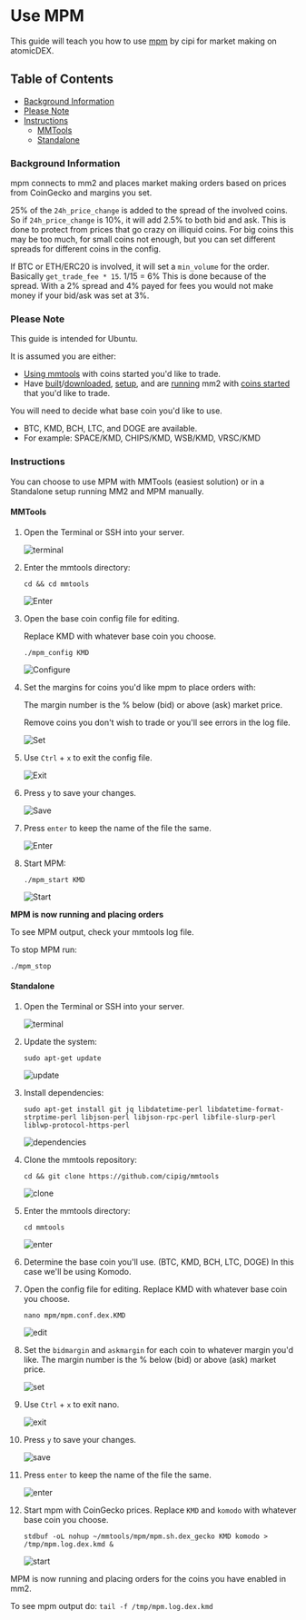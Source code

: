 # Use MPM

This guide will teach you how to use [mpm](https://github.com/cipig/mmtools) by cipi for market making on atomicDEX.

## Table of Contents

  - [Background Information](#Background-Information)
  - [Please Note](#Please-Note)
  - [Instructions](#Instructions)
      - [MMTools](#MMTools)
      - [Standalone](#Standalone)

### Background Information

mpm connects to mm2 and places market making orders based on prices from CoinGecko and margins you set.

25% of the `24h_price_change` is added to the spread of the involved coins. So if `24h_price_change` is 10%, it will add 2.5% to both bid and ask. This is done to protect from prices that go crazy on illiquid coins. For big coins this may be too much, for small coins not enough, but you can set different spreads for different coins in the config.

If BTC or ETH/ERC20 is involved, it will set a `min_volume` for the order. Basically `get_trade_fee * 15`. 1/15 = 6% This is done because of the spread. With a 2% spread and 4% payed for fees you would not make money if your bid/ask was set at 3%.

### Please Note

This guide is intended for Ubuntu.

It is assumed you are either:
  - [Using mmtools](Use-MMTools.md) with coins started you'd like to trade.
  - Have [built](Build-MM2-On-Ubuntu.md)/[downloaded](Download-MM2-Binary.md), [setup](Setup-MM2.md), and are [running](Run-MM2.md) mm2 with [coins started](Use-MM2.md) that you'd like to trade.

You will need to decide what base coin you'd like to use.

  - BTC, KMD, BCH, LTC, and DOGE are available.
  - For example: SPACE/KMD, CHIPS/KMD, WSB/KMD, VRSC/KMD

### Instructions

You can choose to use MPM with MMTools (easiest solution) or in a Standalone setup running MM2 and MPM manually.

#### MMTools

1. Open the Terminal or SSH into your server.

    ![terminal](/images/mmtools_mpm_1.png)

2. Enter the mmtools directory:

    `cd && cd mmtools`

    ![Enter](/images/mmtools_mpm_2.png)

3. Open the base coin config file for editing.

    Replace KMD with whatever base coin you choose.

    `./mpm_config KMD`

    ![Configure](/images/mmtools_mpm_3.png)

4. Set the margins for coins you'd like mpm to place orders with:

    The margin number is the % below (bid) or above (ask) market price.

    Remove coins you don't wish to trade or you'll see errors in the log file.

    ![Set](/images/mmtools_mpm_4.png)

5. Use `Ctrl` + `x` to exit the config file.

    ![Exit](/images/mmtools_mpm_5.png)

6. Press `y` to save your changes.

    ![Save](/images/mmtools_mpm_6.png)

7. Press `enter` to keep the name of the file the same.

    ![Enter](/images/mmtools_mpm_7.png)

8. Start MPM:

    `./mpm_start KMD`

    ![Start](/images/mmtools_mpm_8.png)

**MPM is now running and placing orders**

To see MPM output, check your mmtools log file.

To stop MPM run:

`./mpm_stop`


#### Standalone

1. Open the Terminal or SSH into your server.

    ![terminal](/images/mpm_1.png)

2. Update the system:

    `sudo apt-get update`

    ![update](/images/mpm_2.png)

3. Install dependencies:

    `sudo apt-get install git jq libdatetime-perl libdatetime-format-strptime-perl libjson-perl libjson-rpc-perl libfile-slurp-perl liblwp-protocol-https-perl`

    ![dependencies](/images/mpm_3.png)

4. Clone the mmtools repository:

    `cd && git clone https://github.com/cipig/mmtools`

    ![clone](/images/mpm_4.png)

5. Enter the mmtools directory:

    `cd mmtools`

    ![enter](/images/mpm_5.png)

6. Determine the base coin you'll use. (BTC, KMD, BCH, LTC, DOGE) In this case we'll be using Komodo.

7. Open the config file for editing. Replace KMD with whatever base coin you choose.

    `nano mpm/mpm.conf.dex.KMD`

    ![edit](/images/mpm_7.png)

8. Set the `bidmargin` and `askmargin` for each coin to whatever margin you'd like. The margin number is the % below (bid) or above (ask) market price.

    ![set](/images/mpm_8.png)

9. Use `Ctrl` + `x` to exit nano.

    ![exit](/images/mpm_9.png)

10. Press `y` to save your changes.

    ![save](/images/mpm_10.png)

11. Press `enter` to keep the name of the file the same.

    ![enter](/images/mpm_11.png)

12. Start mpm with CoinGecko prices. Replace `KMD` and `komodo` with whatever base coin you choose.

    `stdbuf -oL nohup ~/mmtools/mpm/mpm.sh.dex_gecko KMD komodo > /tmp/mpm.log.dex.kmd &`

    ![start](/images/mpm_12.png)

MPM is now running and placing orders for the coins you have enabled in mm2.

To see mpm output do: `tail -f /tmp/mpm.log.dex.kmd`
